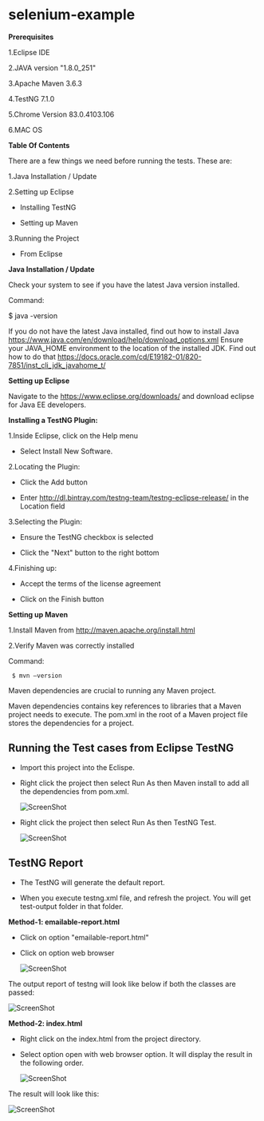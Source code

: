# selenium-example 

**Prerequisites**

1.Eclipse IDE 

2.JAVA version "1.8.0_251"

3.Apache Maven 3.6.3

4.TestNG 7.1.0

5.Chrome Version 83.0.4103.106 

6.MAC OS

**Table Of Contents**

There are a few things we need before running the tests. These are:

1.Java Installation / Update

2.Setting up Eclipse

  - Installing TestNG
  
  - Setting up Maven
  
3.Running the Project

  - From Eclipse

**Java Installation / Update**

Check your system to see if you have the latest Java version installed.

Command:

$ java -version

If you do not have the latest Java installed, find out how to install Java https://www.java.com/en/download/help/download_options.xml
Ensure your JAVA_HOME environment to the location of the installed JDK. Find out how to do that https://docs.oracle.com/cd/E19182-01/820-7851/inst_cli_jdk_javahome_t/

**Setting up Eclipse**

Navigate to the https://www.eclipse.org/downloads/ and download eclipse for Java EE developers.

**Installing a TestNG Plugin:**

  1.Inside Eclipse, click on the Help menu
  
   - Select Install New Software.
  
 2.Locating the Plugin:
 
   - Click the Add button
   
   - Enter http://dl.bintray.com/testng-team/testng-eclipse-release/ in the Location field
   
 3.Selecting the Plugin:
 
   - Ensure the TestNG checkbox is selected
   
   - Click the "Next" button to the right bottom
   
 4.Finishing up:
 
   - Accept the terms of the license agreement
   
   - Click on the Finish button
   
**Setting up Maven**
   
1.Install Maven from http://maven.apache.org/install.html

2.Verify Maven was correctly installed

  Command:
   
     $ mvn –version
     
Maven dependencies are crucial to running any Maven project.

Maven dependencies contains key references to libraries that a Maven project needs to execute. The pom.xml in the root of a Maven project file stores the dependencies for a project.

## Running the Test cases from Eclipse TestNG

  - Import this project into the Eclispe. 
  
  - Right click the project then select Run As then Maven install to add all the dependencies from pom.xml.
  
    ![ScreenShot](https://i.postimg.cc/ZRJWQwJ7/Maven-Install.png)
  
  - Right click the project then select Run As then TestNG Test.
  
     ![ScreenShot](https://i.postimg.cc/pXkMQkSV/RunTests.png)
     
## TestNG Report 

 - The TestNG will generate the default report.
 
 - When you execute testng.xml file, and refresh the project. You will get test-output folder in that folder.
 
 **Method-1: emailable-report.html**
 
 - Click on option "emailable-report.html"
 
 - Click on option web browser
   
   ![ScreenShot](https://i.postimg.cc/brLpm2P4/emailablereport.png)
 
The output report of testng will look like below if both the classes are passed:
   
   ![ScreenShot](https://i.postimg.cc/prmFvxdG/emailable1.png)
 
 **Method-2: index.html**
 
 - Right click on the index.html from the project directory.
 
 - Select option open with web browser option. It will display the result in the following order.
 
   ![ScreenShot](https://i.postimg.cc/sxxNRBSk/index.png)
 
 The result will look like this:
 
   ![ScreenShot](https://i.postimg.cc/zD4s1jtp/index1.png)
 
 
